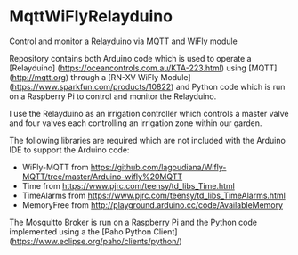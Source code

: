 # MqttWiFlyRelayduino
Control and monitor a Relayduino via MQTT and WiFly module

Repository contains both Arduino code which is used to operate a [Relayduino] (https://oceancontrols.com.au/KTA-223.html) using [MQTT] (http://mqtt.org) through a [RN-XV WiFly Module] (https://www.sparkfun.com/products/10822) and Python code which is run on a Raspberry Pi to control and monitor the Relayduino.

I use the Relayduino as an irrigation controller which controls a master valve and four valves each controlling an irrigation zone within our garden.

The following libraries are required which are not included with the Arduino IDE to support the Arduino code:

* WiFly-MQTT from https://github.com/lagoudiana/Wifly-MQTT/tree/master/Arduino-wifly%20MQTT
* Time from https://www.pjrc.com/teensy/td_libs_Time.html
* TimeAlarms from https://www.pjrc.com/teensy/td_libs_TimeAlarms.html
* MemoryFree from http://playground.arduino.cc/code/AvailableMemory

The Mosquitto Broker is run on a Raspberry Pi and the Python code implemented using a the [Paho Python Client] (https://www.eclipse.org/paho/clients/python/)
